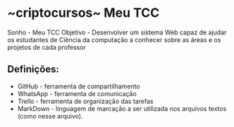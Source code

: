 # ~criptocursos~ Meu TCC
Sonho - Meu TCC
Objetivo - Desenvolver um sistema Web capaz de ajudar os estudantes de Ciência da computação a conhecer sobre as áreas e os projetos de cada professor

## Definições:
- GitHub - ferramenta de compartilhamento
- WhatsApp - ferramenta de comunicação
- Trello - ferramenta de organização das tarefas
- MarkDown - linguagem de marcação a ser utilizada nos arquivos textos (como nesse arquivo).
